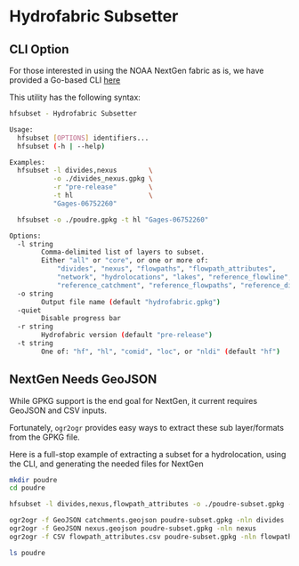 
<!-- README.md is generated from README.Rmd. Please edit that file -->

# Hydrofabric Subsetter

## CLI Option

For those interested in using the NOAA NextGen fabric as is, we have
provided a Go-based CLI
[here](https://github.com/LynkerIntel/hfsubset/releases)

This utility has the following syntax:

``` bash
hfsubset - Hydrofabric Subsetter

Usage:
  hfsubset [OPTIONS] identifiers...
  hfsubset (-h | --help)

Examples:
  hfsubset -l divides,nexus        \
           -o ./divides_nexus.gpkg \
           -r "pre-release"        \
           -t hl                   \
           "Gages-06752260"

  hfsubset -o ./poudre.gpkg -t hl "Gages-06752260"

Options:
  -l string
        Comma-delimited list of layers to subset.
        Either "all" or "core", or one or more of:
            "divides", "nexus", "flowpaths", "flowpath_attributes",
            "network", "hydrolocations", "lakes", "reference_flowline",
            "reference_catchment", "reference_flowpaths", "reference_divides" (default "core")
  -o string
        Output file name (default "hydrofabric.gpkg")
  -quiet
        Disable progress bar
  -r string
        Hydrofabric version (default "pre-release")
  -t string
        One of: "hf", "hl", "comid", "loc", or "nldi" (default "hf")
```

## NextGen Needs GeoJSON

While GPKG support is the end goal for NextGen, it current requires
GeoJSON and CSV inputs.

Fortunately, `ogr2ogr` provides easy ways to extract these sub
layer/formats from the GPKG file.

Here is a full-stop example of extracting a subset for a hydrolocation,
using the CLI, and generating the needed files for NextGen

``` bash
mkdir poudre
cd poudre

hfsubset -l divides,nexus,flowpath_attributes -o ./poudre-subset.gpkg -r "pre-release" -t hl "Gages-06752260"

ogr2ogr -f GeoJSON catchments.geojson poudre-subset.gpkg -nln divides  
ogr2ogr -f GeoJSON nexus.geojson poudre-subset.gpkg -nln nexus
ogr2ogr -f CSV flowpath_attributes.csv poudre-subset.gpkg -nln flowpath_attributes

ls poudre
```
